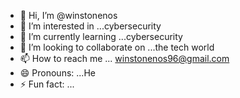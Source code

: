 - 👋 Hi, I’m @winstonenos
- 👀 I’m interested in ...cybersecurity
- 🌱 I’m currently learning ...cybersecurity
- 💞️ I’m looking to collaborate on ...the tech world
- 📫 How to reach me ... winstonenos96@gmail.com
- 😄 Pronouns: ...He
- ⚡ Fun fact: ...

<!---
winstonenos/winstonenos is a ✨ special ✨ repository because its `README.md` (this file) appears on your GitHub profile.
You can click the Preview link to take a look at your changes.
--->
